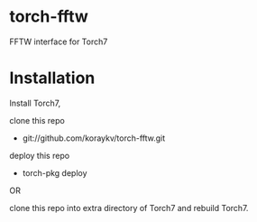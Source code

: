 torch-fftw
==========

FFTW interface for Torch7

Installation
============

Install Torch7,

clone this repo
 - git://github.com/koraykv/torch-fftw.git

deploy this repo
 - torch-pkg deploy

OR

clone this repo into extra directory of Torch7 and rebuild Torch7.